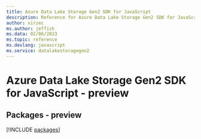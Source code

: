 ```yaml
---
title: Azure Data Lake Storage Gen2 SDK for JavaScript
description: Reference for Azure Data Lake Storage Gen2 SDK for JavaScript
author: xirzec
ms.author: jeffish
ms.data: 02/06/2023
ms.topic: reference
ms.devlang: javascript
ms.service: datalakestoragegen2
---
```

# Azure Data Lake Storage Gen2 SDK for JavaScript - preview
## Packages - preview
[!INCLUDE [packages](data-lake-storage-gen2-index.md)]
